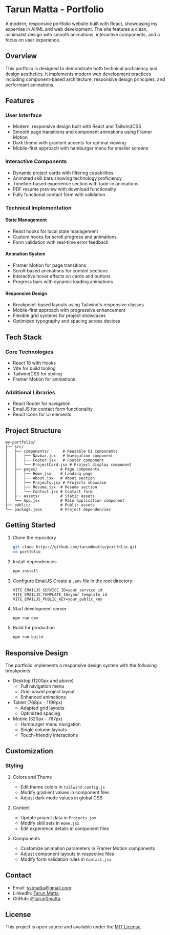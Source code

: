 # Tarun Matta - Portfolio

A modern, responsive portfolio website built with React, showcasing my expertise in AI/ML and web development. The site features a clean, minimalist design with smooth animations, interactive components, and a focus on user experience.

## Overview

This portfolio is designed to demonstrate both technical proficiency and design aesthetics. It implements modern web development practices including component-based architecture, responsive design principles, and performant animations.

## Features

### User Interface
- Modern, responsive design built with React and TailwindCSS
- Smooth page transitions and component animations using Framer Motion
- Dark theme with gradient accents for optimal viewing
- Mobile-first approach with hamburger menu for smaller screens

### Interactive Components
- Dynamic project cards with filtering capabilities
- Animated skill bars showing technology proficiency
- Timeline-based experience section with fade-in animations
- PDF resume preview with download functionality
- Fully functional contact form with validation

### Technical Implementation

#### State Management
- React hooks for local state management
- Custom hooks for scroll progress and animations
- Form validation with real-time error feedback

#### Animation System
- Framer Motion for page transitions
- Scroll-based animations for content sections
- Interactive hover effects on cards and buttons
- Progress bars with dynamic loading animations

#### Responsive Design
- Breakpoint-based layouts using Tailwind's responsive classes
- Mobile-first approach with progressive enhancement
- Flexible grid systems for project showcases
- Optimized typography and spacing across devices

## Tech Stack

### Core Technologies
- React 18 with Hooks
- Vite for build tooling
- TailwindCSS for styling
- Framer Motion for animations

### Additional Libraries
- React Router for navigation
- EmailJS for contact form functionality
- React Icons for UI elements

## Project Structure

```
my-portfolio/
├── src/
│   ├── components/      # Reusable UI components
│   │   ├── Navbar.jsx   # Navigation component
│   │   ├── Footer.jsx   # Footer component
│   │   └── ProjectCard.jsx # Project display component
│   ├── pages/          # Page components
│   │   ├── Home.jsx    # Landing page
│   │   ├── About.jsx   # About section
│   │   ├── Projects.jsx # Projects showcase
│   │   ├── Resume.jsx  # Resume section
│   │   └── Contact.jsx # Contact form
│   ├── assets/         # Static assets
│   └── App.jsx         # Main application component
├── public/             # Public assets
└── package.json        # Project dependencies
```

## Getting Started

1. Clone the repository
   ```bash
   git clone https://github.com/tarun0matta/portfolio.git
   cd portfolio
   ```

2. Install dependencies
   ```bash
   npm install
   ```

3. Configure EmailJS
   Create a `.env` file in the root directory:
   ```
   VITE_EMAILJS_SERVICE_ID=your_service_id
   VITE_EMAILJS_TEMPLATE_ID=your_template_id
   VITE_EMAILJS_PUBLIC_KEY=your_public_key
   ```

4. Start development server
   ```bash
   npm run dev
   ```

5. Build for production
   ```bash
   npm run build
   ```

## Responsive Design

The portfolio implements a responsive design system with the following breakpoints:
- Desktop (1200px and above)
  - Full navigation menu
  - Grid-based project layout
  - Enhanced animations
- Tablet (768px - 1199px)
  - Adapted grid layouts
  - Optimized spacing
- Mobile (320px - 767px)
  - Hamburger menu navigation
  - Single column layouts
  - Touch-friendly interactions

## Customization

### Styling
1. Colors and Theme
   - Edit theme colors in `tailwind.config.js`
   - Modify gradient values in component files
   - Adjust dark mode values in global CSS

2. Content
   - Update project data in `Projects.jsx`
   - Modify skill sets in `Home.jsx`
   - Edit experience details in component files

3. Components
   - Customize animation parameters in Framer Motion components
   - Adjust component layouts in respective files
   - Modify form validation rules in `Contact.jsx`

## Contact

- Email: sstmatta@gmail.com
- LinkedIn: [Tarun Matta](https://linkedin.com/in/sstmatta)
- GitHub: [@tarun0matta](https://github.com/tarun0matta)

## License

This project is open source and available under the [MIT License](LICENSE).
